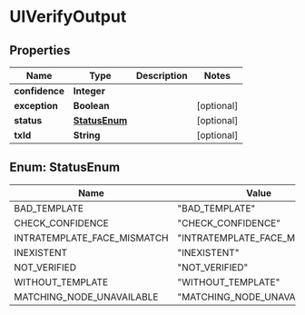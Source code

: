 
# UIVerifyOutput

## Properties
Name | Type | Description | Notes
------------ | ------------- | ------------- | -------------
**confidence** | **Integer** |  | 
**exception** | **Boolean** |  |  [optional]
**status** | [**StatusEnum**](#StatusEnum) |  |  [optional]
**txId** | **String** |  |  [optional]


<a name="StatusEnum"></a>
## Enum: StatusEnum
Name | Value
---- | -----
BAD_TEMPLATE | &quot;BAD_TEMPLATE&quot;
CHECK_CONFIDENCE | &quot;CHECK_CONFIDENCE&quot;
INTRATEMPLATE_FACE_MISMATCH | &quot;INTRATEMPLATE_FACE_MISMATCH&quot;
INEXISTENT | &quot;INEXISTENT&quot;
NOT_VERIFIED | &quot;NOT_VERIFIED&quot;
WITHOUT_TEMPLATE | &quot;WITHOUT_TEMPLATE&quot;
MATCHING_NODE_UNAVAILABLE | &quot;MATCHING_NODE_UNAVAILABLE&quot;



